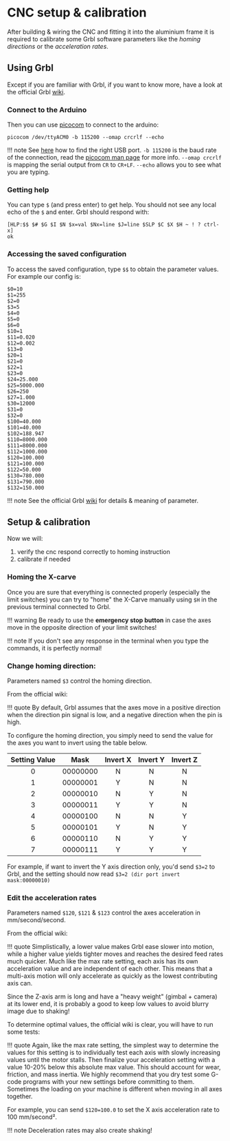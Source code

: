 CNC setup & calibration
=======================

After building & wiring the CNC and fitting it into the aluminium frame it is required to calibrate some Grbl software parameters like the _homing directions_ or the _acceleration rates_.

## Using Grbl

Except if you are familiar with Grbl, if you want to know more, have a look at the official Grbl [wiki](https://github.com/gnea/grbl/wiki).

### Connect to the Arduino

Then you can use [picocom](https://github.com/npat-efault/picocom) to connect to the arduino:

```shell
picocom /dev/ttyACM0 -b 115200 --omap crcrlf --echo
```

!!! note
    See [here](cnc_communication.md) how to find the right USB port.
    `-b 115200` is the baud rate of the connection, read the [picocom man page](https://linux.die.net/man/8/picocom) for more info.
    `--omap crcrlf` is mapping the serial output from `CR` to `CR+LF`.
    `--echo` allows you to see what you are typing.

### Getting help

You can type `$` (and press enter) to get help. You should not see any local echo of the `$` and enter.
Grbl should respond with:
```
[HLP:$$ $# $G $I $N $x=val $Nx=line $J=line $SLP $C $X $H ~ ! ? ctrl-x]
ok
```

### Accessing the saved configuration

To access the saved configuration, type `$$` to obtain the parameter values.
For example our config is:
```
$0=10
$1=255
$2=0
$3=5
$4=0
$5=0
$6=0
$10=1
$11=0.020
$12=0.002
$13=0
$20=1
$21=0
$22=1
$23=0
$24=25.000
$25=5000.000
$26=250
$27=1.000
$30=12000
$31=0
$32=0
$100=40.000
$101=40.000
$102=188.947
$110=8000.000
$111=8000.000
$112=1000.000
$120=100.000
$121=100.000
$122=50.000
$130=780.000
$131=790.000
$132=150.000
```

!!! note
    See the official Grbl [wiki](https://github.com/gnea/grbl/wiki/Grbl-v1.1-Configuration#grbl-settings) for details & meaning of parameter.

## Setup & calibration

Now we will:

1. verify the cnc respond correctly to homing instruction
2. calibrate if needed

### Homing the X-carve

Once you are sure that everything is connected properly (especially the limit switches) you can try to "home" the X-Carve manually using `$H` in the previous terminal connected to Grbl.

!!! warning
    Be ready to use the **emergency stop button** in case the axes move in the opposite direction of your limit switches!

!!! note
    If you don't see any response in the terminal when you type the commands, it is perfectly normal!

### Change homing direction:

Parameters named `$3` control the homing direction.

From the official wiki:

!!! quote
    By default, Grbl assumes that the axes move in a positive direction when the direction pin signal is low, and a negative direction when the pin is high.

To configure the homing direction, you simply need to send the value for the axes you want to invert using the table below.

| Setting Value | Mask |Invert X | Invert Y | Invert Z |
|:-------------:|:----:|:-------:|:--------:|:--------:|
| 0 | 00000000 |N | N | N |
| 1 | 00000001 |Y | N | N |
| 2 | 00000010 |N | Y | N |
| 3 | 00000011 |Y | Y | N |
| 4 | 00000100 |N | N | Y |
| 5 | 00000101 |Y | N | Y |
| 6 | 00000110 |N | Y | Y |
| 7 | 00000111 |Y | Y | Y |

For example, if want to invert the Y axis direction only, you'd send `$3=2` to Grbl, and the setting should now read `$3=2 (dir port invert mask:00000010)`

### Edit the acceleration rates

Parameters named `$120`, `$121` & `$123` control the axes acceleration in mm/second/second.

From the official wiki:

!!! quote
    Simplistically, a lower value makes Grbl ease slower into motion, while a higher value yields tighter moves and reaches the desired feed rates much quicker.
    Much like the max rate setting, each axis has its own acceleration value and are independent of each other.
    This means that a multi-axis motion will only accelerate as quickly as the lowest contributing axis can.

Since the Z-axis arm is long and have a "heavy weight" (gimbal + camera) at its lower end, it is probably a good to keep low values to avoid blurry image due to shaking!

To determine optimal values, the official wiki is clear, you will have to run some tests:

!!! quote
    Again, like the max rate setting, the simplest way to determine the values for this setting is to individually test each axis with slowly increasing values until the motor stalls.
    Then finalize your acceleration setting with a value 10-20% below this absolute max value.
    This should account for wear, friction, and mass inertia.
    We highly recommend that you dry test some G-code programs with your new settings before committing to them.
    Sometimes the loading on your machine is different when moving in all axes together.

For example, you can send `$120=100.0` to set the X axis acceleration rate to 100 mm/second².

!!! note
    Deceleration rates may also create shaking!